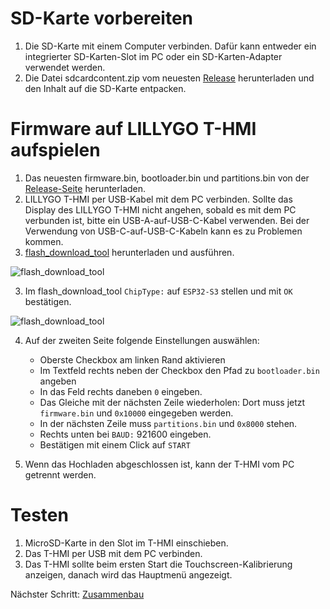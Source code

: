 # SD-Karte vorbereiten

1. Die SD-Karte mit einem Computer verbinden. Dafür kann entweder ein integrierter SD-Karten-Slot im PC oder ein SD-Karten-Adapter verwendet werden.
2. Die Datei sdcardcontent.zip vom neuesten [Release](https://github.com/Dakkaron/T-HMI-PEPmonitor/releases) herunterladen und den Inhalt auf die SD-Karte entpacken.

# Firmware auf LILLYGO T-HMI aufspielen

1. Das neuesten firmware.bin, bootloader.bin und partitions.bin von der [Release-Seite](https://github.com/Dakkaron/T-HMI-PEPmonitor/releases) herunterladen.
1. LILLYGO T-HMI per USB-Kabel mit dem PC verbinden. Sollte das Display des LILLYGO T-HMI nicht angehen, sobald es mit dem PC verbunden ist, bitte ein USB-A-auf-USB-C-Kabel verwenden. Bei der Verwendung von USB-C-auf-USB-C-Kabeln kann es zu Problemen kommen.
2. [flash_download_tool](https://dl.espressif.com/public/flash_download_tool.zip) herunterladen und ausführen.

![flash_download_tool](https://raw.githubusercontent.com/Dakkaron/T-HMI-PEPmonitor/refs/heads/main/docs/images/flashdownloadtool1.png)

3. Im flash_download_tool `ChipType:` auf `ESP32-S3` stellen und mit `OK` bestätigen.

![flash_download_tool](https://raw.githubusercontent.com/Dakkaron/T-HMI-PEPmonitor/refs/heads/main/docs/images/flashdownloadtool2.png)

4. Auf der zweiten Seite folgende Einstellungen auswählen:
   * Oberste Checkbox am linken Rand aktivieren
   * Im Textfeld rechts neben der Checkbox den Pfad zu `bootloader.bin` angeben
   * In das Feld rechts daneben `0` eingeben.
   * Das Gleiche mit der nächsten Zeile wiederholen: Dort muss jetzt `firmware.bin` und `0x10000` eingegeben werden.
   * In der nächsten Zeile muss `partitions.bin` und `0x8000` stehen.
   * Rechts unten bei `BAUD:` 921600 eingeben.
   * Bestätigen mit einem Click auf `START`

5. Wenn das Hochladen abgeschlossen ist, kann der T-HMI vom PC getrennt werden.

# Testen

1. MicroSD-Karte in den Slot im T-HMI einschieben.
2. Das T-HMI per USB mit dem PC verbinden.
3. Das T-HMI sollte beim ersten Start die Touchscreen-Kalibrierung anzeigen, danach wird das Hauptmenü angezeigt.

Nächster Schritt: [Zusammenbau](Assembly_de.md)
